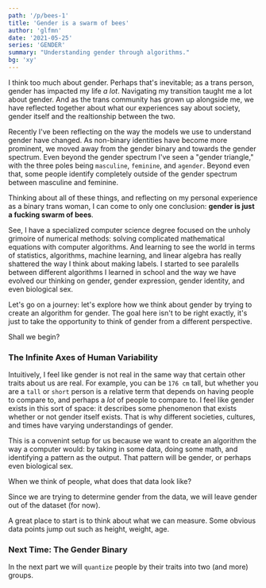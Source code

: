 ```yaml
---
path: '/p/bees-1'
title: 'Gender is a swarm of bees'
author: 'glfmn'
date: '2021-05-25'
series: 'GENDER'
summary: "Understanding gender through algorithms."
bg: 'xy'
---
```


I think too much about gender.  Perhaps that's inevitable; as a trans person, gender has impacted my life _a lot_.  Navigating my transition taught me a lot about gender.  And as the trans community has grown up alongside me, we have reflected together about what our experiences say about society, gender itself and the realtionship between the two.

Recently I've been reflecting on the way the models we use to understand gender have changed.  As non-binary identities have become more prominent, we moved away from the gender binary and towards the gender spectrum.  Even beyond the gender spectrum I've seen a "gender triangle," with the three poles being `masculine`, `feminine`, and `agender`.  Beyond even that, some people identify completely outside of the gender spectrum between masculine and feminine.

Thinking about all of these things, and reflecting on my personal experience as a binary trans woman, I can come to only one conclusion: **gender is just a fucking swarm of bees**.

See, I have a specialized computer science degree focused on the unholy grimoire of numerical methods: solving complicated mathematical equations with computer algorithms.  And learning to see the world in terms of statistics, algorithms, machine learning, and linear algebra has really shattered the way I think about making labels.  I started to see paralells between different algorithms I learned in school and the way we have evolved our thinking on gender, gender expression, gender identity, and even biological sex.

Let's go on a journey: let's explore how we think about gender by trying to create an algorithm for gender.  The goal here isn't to be right exactly, it's just to take the opportunity to think of gender from a different perspective.

Shall we begin?

### The Infinite Axes of Human Variability

Intuitively, I feel like gender is not real in the same way that certain other traits about us are real.  For example, you can be `176 cm` tall, but whether you are a `tall` or `short` person is a relative term that depends on having people to compare to, and perhaps a _lot_ of people to compare to.  I feel like gender exists in this sort of space: it describes some phenomenon that exists whether or not gender itself exists.  That is why different societies, cultures, and times have varying understandings of gender.

This is a convenint setup for us because we want to create an algorithm the way a computer would: by taking in some data, doing some math, and identifying a pattern as the output.  That pattern will be gender, or perhaps even biological sex.

When we think of people, what does that data look like?

Since we are trying to determine gender from the data, we will leave gender out of the dataset (for now).

A great place to start is to think about what we can measure.  Some obvious data points jump out such as height, weight, age.

### Next Time: The Gender Binary

In the next part we will `quantize` people by their traits into two (and more) groups.
